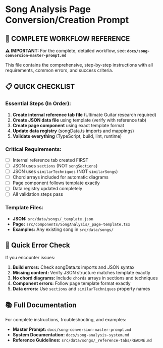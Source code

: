 # Song Analysis Page Conversion/Creation Prompt

## 🔗 COMPLETE WORKFLOW REFERENCE

**⚠️ IMPORTANT:** For the complete, detailed workflow, see:
**`docs/song-conversion-master-prompt.md`**

This file contains the comprehensive, step-by-step instructions with all requirements, common errors, and success criteria.

## 📋 QUICK CHECKLIST

### Essential Steps (In Order):
1. **Create internal reference tab file** (Ultimate Guitar research required)
2. **Create JSON data file** using template (verify with reference tab)
3. **Create page component** using exact template format
4. **Update data registry** (songData.ts imports and mappings)
5. **Validate everything** (TypeScript, build, lint, runtime)

### Critical Requirements:
- [ ] Internal reference tab created FIRST
- [ ] JSON uses `sections` (NOT `songSections`)
- [ ] JSON uses `similarTechniques` (NOT `similarSongs`)
- [ ] Chord arrays included for automatic diagrams
- [ ] Page component follows template exactly
- [ ] Data registry updated completely
- [ ] All validation steps pass

### Template Files:
- **JSON:** `src/data/songs/_template.json`
- **Page:** `src/components/SongAnalysis/_page-template.tsx`
- **Examples:** Any existing song in `src/data/songs/`

## 🚨 Quick Error Check

If you encounter issues:
1. **Build errors:** Check songData.ts imports and JSON syntax
2. **Missing content:** Verify JSON structure matches template exactly
3. **No chord diagrams:** Include `chords` arrays in sections and techniques
4. **Component errors:** Follow page template format exactly
5. **Data errors:** Use `sections` and `similarTechniques` property names

## 📚 Full Documentation

For complete instructions, troubleshooting, and examples:
- **Master Prompt:** `docs/song-conversion-master-prompt.md`
- **System Documentation:** `docs/song-analysis-system.md`
- **Reference Guidelines:** `src/data/songs/_reference-tabs/README.md`
